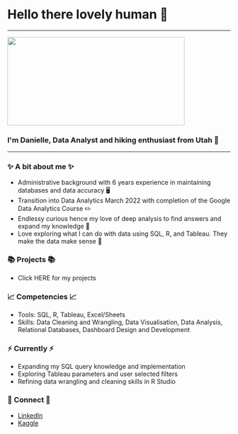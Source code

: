 # Hello there lovely human 💖
<!--
**davis7887/davis7887** is a ✨ _special_ ✨ repository because its `README.md` (this file) appears on your GitHub profile.

Here are some ideas to get you started:

- 🔭 I’m currently working on ...
- 🌱 I’m currently learning ...
- 👯 I’m looking to collaborate on ...
- 🤔 I’m looking for help with ...
- 💬 Ask me about ...
- 📫 How to reach me: ...
- 😄 Pronouns: ...
- ⚡ Fun fact: ...
-->

---------------------
<img src="https://21066571.fs1.hubspotusercontent-na1.net/hubfs/21066571/hiking.jpg" width="400" height="200" />

### I'm Danielle, Data Analyst and hiking enthusiast from Utah 🥾
---------------------

### ✨ A bit about me ✨
* Administrative background with 6 years experience in maintaining databases and data accuracy 🖥
* Transition into Data Analytics March 2022 with completion of the Google Data Analytics Course ✏️
* Endlessy curious hence my love of deep analysis to find answers and expand my knowledge 🧐
* Love exploring what I can do with data using SQL, R, and Tableau. They make the data make sense 🙌

### 📚 Projects 📚
* Click HERE for my projects 

### 📈 Competencies 📈
* Tools: SQL, R, Tableau, Excel/Sheets
* Skills: Data Cleaning and Wrangling, Data Visualisation, Data Analysis, Relational Databases, Dashboard Design and Development

### ⚡️ Currently ⚡️
* Expanding my SQL query knowledge and implementation 
* Exploring Tableau parameters and user selected filters
* Refining data wrangling and cleaning skills in R Studio

### 🌟 Connect 🌟
* [LinkedIn](https://www.linkedin.com/in/danielle-davis-560152142/)
* [Kaggle](https://www.kaggle.com/danid7878)
